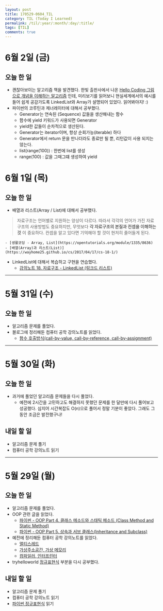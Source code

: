 ```yaml
---
layout: post
title: 170529-0604_TIL
category: TIL (Today I Learned)
permalink: /til/:year/:month/:day/:title/
tags: [TIL]
comments: true
---
```


# 6월 2일 (금)
## 오늘 한 일
- 괜찮아보이는 알고리즘 책을 발견했다. 한빛 출판사에서 나온 [Hello Coding 그림으로 개념을 이해하는 알고리즘](http://www.hanbit.co.kr/store/books/look.php?p_code=B5896248244) 인데, 미리보기를 읽어보니 현실세계에서의 예시를 들어 쉽게 공감가도록 LinkedList와 Array가 설명되어 있었다. 읽어봐야지! :)
- 파이썬의 코루틴과 제너레이터에 대해서 공부했다.
	- Generator는 연속된 (Sequence) 값들을 생산해내는 함수
	- 함수에 yield 키워드가 사용되면 Generator
	- yield한 값들이 순차적으로 생산된다.
	- Generator는 iterator이며, 항상 순회가능(iterable) 하다
	- Generator에서 return 문을 만나더라도 종료만 될 뿐, 리턴값이 사용 되지는 않는다.
	- list(range(100)) : 한번에 list를 생성
	- range(100) : 값을 그때그떄 생성하여 yield


# 6월 1일 (목)
## 오늘 한 일
- 배열과 리스트(Array / List)에 대해서 공부했다.
> 자료구조는 언어별로 지원하는 양상이 다르다. 따라서 각각의 언어가 가진 자료구조의 사용방법도 중요하지만, 무엇보다 **각 자료구조의 본질과 컨셉을 이해하는 것** 이 중요하다. 컨셉을 알고 있다면 기억해야 할 것이 현저히 줄어들게 된다.   

	- [생활코딩 - Array, List](https://opentutorials.org/module/1335/8636)
	- [배열(Array)과 리스트(List)](https://wayhome25.github.io/cs/2017/04/17/cs-18-1/)
- LinkedList에 대해서 복습하고 구현을 연습했다.
	- [강의노트 18. 자료구조 - LinkedList (링크드 리스트)](https://wayhome25.github.io/cs/2017/04/17/cs-19/)

---
# 5월 31일 (수)
## 오늘 한 일
- 알고리즘 문제를 풀었다.
- 블로그에 정리해둔 컴퓨터 공학 강의노트를 읽었다.
	- [함수 호출방식(call-by-value, call-by-reference, call-by-assignment)](https://wayhome25.github.io/cs/2017/04/11/cs-13/)

---

# 5월 30일 (화)
## 오늘 한 일
- 과거에 풀었던 알고리즘 문제들을 다시 풀었다.   
	- 예전에 2시간을 고민하고도 해결하지 못했던 문제를 한 달만에 다시 풀어보고 성공했다.
	심지어 시간복잡도 O(n)으로 풀어서 정말 기분이 좋았다. 그래도 그동안 조금은 발전했구나!

## 내일 할 일
- 알고리즘 문제 풀기
- 컴퓨터 공학 강의노트 읽기

---
# 5월 29일 (월)
## 오늘 한 일
- 알고리즘 문제를 풀었다.
- OOP 관련 글을 읽었다.
	- [파이썬 - OOP Part 4. 클래스 메소드와 스태틱 메소드 (Class Method and Static Method)](http://schoolofweb.net/blog/posts/%ED%8C%8C%EC%9D%B4%EC%8D%AC-oop-part-4-%ED%81%B4%EB%9E%98%EC%8A%A4-%EB%A9%94%EC%86%8C%EB%93%9C%EC%99%80-%EC%8A%A4%ED%83%9C%ED%8B%B1-%EB%A9%94%EC%86%8C%EB%93%9C-class-method-and-static-method/)
	- [파이썬 - OOP Part 5. 상속과 서브 클래스(Inheritance and Subclass)](http://schoolofweb.net/blog/posts/%ED%8C%8C%EC%9D%B4%EC%8D%AC-oop-part-5-%EC%83%81%EC%86%8D%EA%B3%BC-%EC%84%9C%EB%B8%8C-%ED%81%B4%EB%9E%98%EC%8A%A4inheritance-and-subclass/)
- 예전에 정리해둔 컴퓨터 공학 강의노트를 읽었다.
	- [멀티스레드](https://wayhome25.github.io/cs/2017/04/14/cs-15-2/)
	- [가상주소공간, 가상 메모리](https://wayhome25.github.io/cs/2017/04/14/cs-15-1/)
	- [컴파일러, 인터프린터](https://wayhome25.github.io/cs/2017/04/13/cs-14/)
- tryhelloworld [정규표현식](http://tryhelloworld.co.kr/courses/%EC%A0%95%EA%B7%9C%ED%91%9C%ED%98%84%EC%8B%9D) 부분을 다시 공부했다.

## 내일 할 일
- 알고리즘 문제 풀기
- 컴퓨터 공학 강의노트 읽기
- [파이썬 정규표현식](https://wikidocs.net/1669) 읽기
